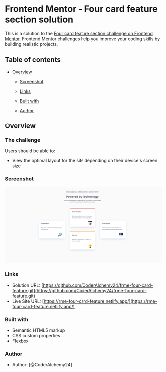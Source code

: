 # Frontend Mentor - Four card feature section solution

This is a solution to the [Four card feature section challenge on Frontend Mentor](https://www.frontendmentor.io/challenges/four-card-feature-section-weK1eFYK). Frontend Mentor challenges help you improve your coding skills by building realistic projects. 

## Table of contents

- [Overview](#overview)
  
  - [Screenshot](#screenshot)
  - [Links](#links)

  - [Built with](#built-with)
  
  - [Author](#author)


## Overview

### The challenge

Users should be able to:

- View the optimal layout for the site depending on their device's screen size

### Screenshot

![](./screenshot-desktop.png)


### Links

- Solution URL: [https://github.com/CoderAlchemy24/frme-four-card-feature.git](https://github.com/CoderAlchemy24/frme-four-card-feature.git)
- Live Site URL: [https://rme-four-card-feature.netlify.app/](https://rme-four-card-feature.netlify.app/)



### Built with

- Semantic HTML5 markup
- CSS custom properties
- Flexbox


### Author

- Author: [@CoderAlchemy24]


